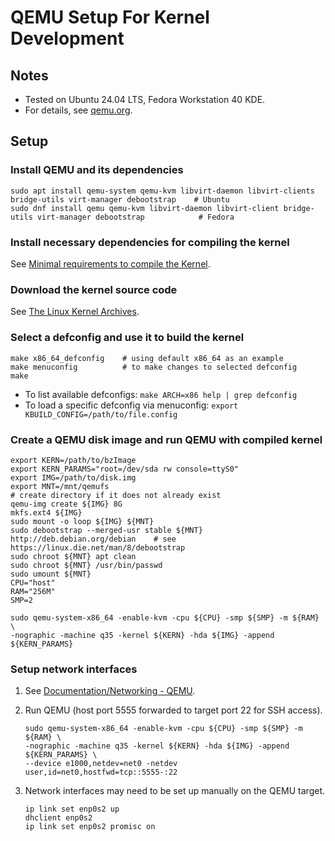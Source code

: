 # QEMU Setup For Kernel Development


## Notes

- Tested on Ubuntu 24.04 LTS, Fedora Workstation 40 KDE.
- For details, see [qemu.org](https://www.qemu.org).


## Setup

### Install QEMU and its dependencies

```console
sudo apt install qemu-system qemu-kvm libvirt-daemon libvirt-clients bridge-utils virt-manager debootstrap    # Ubuntu
sudo dnf install qemu qemu-kvm libvirt-daemon libvirt-client bridge-utils virt-manager debootstrap            # Fedora
```

### Install necessary dependencies for compiling the kernel

See [Minimal requirements to compile the Kernel](https://docs.kernel.org/process/changes.html).

### Download the kernel source code

See [The Linux Kernel Archives](https://kernel.org).

### Select a defconfig and use it to build the kernel

```console
make x86_64_defconfig    # using default x86_64 as an example
make menuconfig          # to make changes to selected defconfig
make
```

- To list available defconfigs: `make ARCH=x86 help | grep defconfig`
- To load a specific defconfig via menuconfig: `export KBUILD_CONFIG=/path/to/file.config`

### Create a QEMU disk image and run QEMU with compiled kernel

```console
export KERN=/path/to/bzImage
export KERN_PARAMS="root=/dev/sda rw console=ttyS0"
export IMG=/path/to/disk.img
export MNT=/mnt/qemufs                                                      # create directory if it does not already exist
qemu-img create ${IMG} 8G
mkfs.ext4 ${IMG}
sudo mount -o loop ${IMG} ${MNT}
sudo debootstrap --merged-usr stable ${MNT} http://deb.debian.org/debian    # see https://linux.die.net/man/8/debootstrap
sudo chroot ${MNT} apt clean
sudo chroot ${MNT} /usr/bin/passwd
sudo umount ${MNT}
CPU="host"
RAM="256M"
SMP=2

sudo qemu-system-x86_64 -enable-kvm -cpu ${CPU} -smp ${SMP} -m ${RAM} \
-nographic -machine q35 -kernel ${KERN} -hda ${IMG} -append ${KERN_PARAMS}
```

### Setup network interfaces

1. See [Documentation/Networking - QEMU](https://wiki.qemu.org/Documentation/Networking).
2. Run QEMU (host port 5555 forwarded to target port 22 for SSH access).

    ```console
    sudo qemu-system-x86_64 -enable-kvm -cpu ${CPU} -smp ${SMP} -m ${RAM} \
    -nographic -machine q35 -kernel ${KERN} -hda ${IMG} -append ${KERN_PARAMS} \
    --device e1000,netdev=net0 -netdev user,id=net0,hostfwd=tcp::5555-:22
    ```

3. Network interfaces may need to be set up manually on the QEMU target.

    ```console
    ip link set enp0s2 up
    dhclient enp0s2
    ip link set enp0s2 promisc on
    ```
